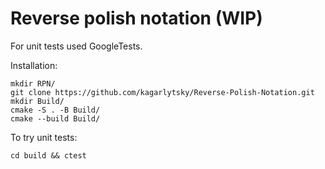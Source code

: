 # Reverse polish notation (WIP)
For unit tests used GoogleTests.

Installation:
```
mkdir RPN/
git clone https://github.com/kagarlytsky/Reverse-Polish-Notation.git
mkdir Build/
cmake -S . -B Build/
cmake --build Build/
```
To try unit tests:
```
cd build && ctest
```
